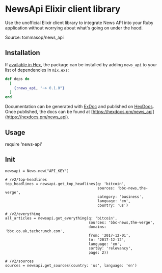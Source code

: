 # NewsApi Elixir client library

Use the unofficial Elixir client library to integrate News API into your Ruby application without worrying about what's going on under the hood.

Source: tommasop/news_api

## Installation

If [available in Hex](https://hex.pm/docs/publish), the package can be installed
by adding `news_api` to your list of dependencies in `mix.exs`:

```elixir
def deps do
  [
    {:news_api, "~> 0.1.0"}
  ]
end
```

Documentation can be generated with [ExDoc](https://github.com/elixir-lang/ex_doc)
and published on [HexDocs](https://hexdocs.pm). Once published, the docs can
be found at [https://hexdocs.pm/news_api](https://hexdocs.pm/news_api).

## Usage

require 'news-api'

## Init

```
newsapi = News.new("API_KEY")             

# /v2/top-headlines
top_headlines = newsapi.get_top_headlines(q: 'bitcoin',
                                          sources: 'bbc-news,the-verge',
                                          category: 'business',
                                          language: 'en',
                                          country: 'us')

# /v2/everything
all_articles = newsapi.get_everything(q: 'bitcoin',
                                      sources: 'bbc-news,the-verge',
                                      domains: 'bbc.co.uk,techcrunch.com',
                                      from: '2017-12-01',
                                      to: '2017-12-12',
                                      language: 'en',
                                      sortBy: 'relevancy',
                                      page: 2))

# /v2/sources
sources = newsapi.get_sources(country: 'us', language: 'en')
```
